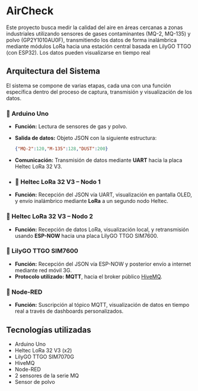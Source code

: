 # AirCheck
Este proyecto busca medir la calidad del aire en áreas cercanas a zonas industriales utilizando sensores de gases contaminantes (MQ-2, MQ-135) y polvo (GP2Y1010AU0F), transmitiendo los datos de forma inalámbrica mediante módulos LoRa hacia una estación central basada en LilyGO TTGO (con ESP32). Los datos pueden visualizarse en tiempo real

## Arquitectura del Sistema

El sistema se compone de varias etapas, cada una con una función específica dentro del proceso de captura, transmisión y visualización de los datos.

### 🔹 Arduino Uno
- **Función:** Lectura de sensores de gas y polvo.
- **Salida de datos:** Objeto JSON con la siguiente estructura:
  ```json
  {"MQ-2":120,"M-135":128,"DUST":200}
  ```
- **Comunicación:** Transmisión de datos mediante **UART** hacia la placa Heltec LoRa 32 V3.

- ### 🔹 Heltec LoRa 32 V3 – Nodo 1
- **Función:** Recepción del JSON vía UART, visualización en pantalla OLED, y envío inalámbrico mediante **LoRa** a un segundo nodo Heltec.

### 🔹 Heltec LoRa 32 V3 – Nodo 2
- **Función:** Recepción de datos LoRa, visualización local, y retransmisión usando **ESP-NOW** hacia una placa LilyGO TTGO SIM7600.

### 🔹 LilyGO TTGO SIM7600
- **Función:** Recepción del JSON vía ESP-NOW y posterior envío a internet mediante red móvil 3G.
- **Protocolo utilizado:** **MQTT**, hacia el broker público [HiveMQ](https://www.hivemq.com/).
 
### 🔹 Node-RED
- **Función:** Suscripción al tópico MQTT, visualización de datos en tiempo real a través de dashboards personalizados.

## Tecnologías utilizadas
- Arduino Uno  
- Heltec LoRa 32 V3 (x2)  
- LilyGO TTGO SIM7070G
- HiveMQ  
- Node-RED  
- 2 sensores de la serie MQ
- Sensor de polvo
